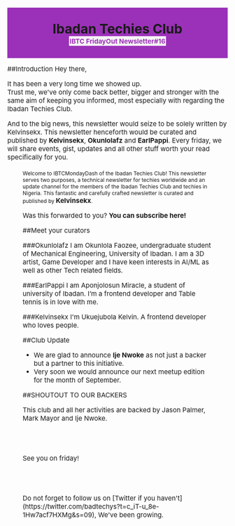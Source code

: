 <style>
 *{font-size: 15px;}
 a{ text-decoration: none;}
</style>
<br>

<div style="background-color: #9b31b8; padding: 2em; text-align: center;">
    <span style="font-size: 2rem; font-weight: bolder;">
        Ibadan Techies Club
    </span> 
    <br>
    <span style="color: #9b31b8; background-color: #f5f5f5; padding: 0.1em; font-weight: bold;">
        IBTC FridayOut Newsletter#16
    </span>
</div>

##Introduction
Hey there,

It has been a very long time we showed up.<br>
Trust me, we've only come back better, bigger and stronger with the same aim of keeping you informed, most especially with regarding the Ibadan Techies Club.

And to the big news, this newsletter would seize to be solely written by Kelvinsekx. This newsletter henceforth would be curated and published by **Kelvinsekx**, **Okunlolafz** and **EarlPappi**. Every friday, we will share events, gist, updates and all other stuff worth your read specifically for you. 

<div style="font-size: 12px; padding: 5px 35px">Welcome to IBTCMondayDash of the Ibadan Techies Club! This newsletter serves two purposes, a technical newsletter for techies worldwide and an update channel for the members of the Ibadan Techies Club and techies in Nigeria. This fantastic and carefully crafted newsletter is curated and published by 
<b><a href="https://twitter.com/kelvinsekx">Kelvinsekx</a></b>.
<p>Was this forwarded to you? <b><a href="https://buttondown.email/BadTechyes">You can subscribe here!</a></b></b>
<div>

##Meet your curators

###Okunlolafz
I am Okunlola Faozee, undergraduate student of Mechanical Engineering, University of Ibadan. I am a 3D artist, Game Developer and I have keen interests in AI/ML as well as other Tech related fields.


###EarlPappi
I am Aponjolosun Miracle, a student of university of Ibadan. I’m a frontend developer and Table tennis is in love with me.

###Kelvinsekx
I'm Ukuejubola Kelvin. A frontend developer who loves people.
<br>

##Club Update
- We are glad to announce **Ije Nwoke** as not just a backer but a partner to this initiative.
- Very soon we would announce our next meetup edition for the month of September.

##SHOUTOUT TO OUR BACKERS

 This club and all her activities are backed by 
 [Jason Palmer](https://twitter.com/palmerj3), [Mark Mayor](https://twitter.com/marktechson) and [Ije Nwoke](https://twitter.com/ije_nwok).


<br><br>         
See you on friday!<br>
<br><br>  

<br>
 Do not forget to follow us on
 [Twitter if you haven't](https://twitter.com/badtechys?t=c_iT-u_8e-1Hw7acf7HXMg&amp;s=09), We've been growing.

